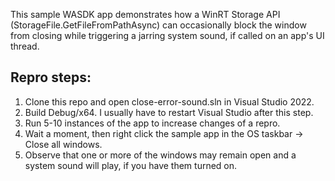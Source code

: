 This sample WASDK app demonstrates how a WinRT Storage API (StorageFile.GetFileFromPathAsync) can occasionally block the window from closing while triggering a jarring system sound, if called on an app's UI thread.

## Repro steps:
1. Clone this repo and open close-error-sound.sln in Visual Studio 2022.
2. Build Debug/x64. I usually have to restart Visual Studio after this step.
3. Run 5-10 instances of the app to increase changes of a repro.
4. Wait a moment, then right click the sample app in the OS taskbar -> Close all windows.
5. Observe that one or more of the windows may remain open and a system sound will play, if you have them turned on.
